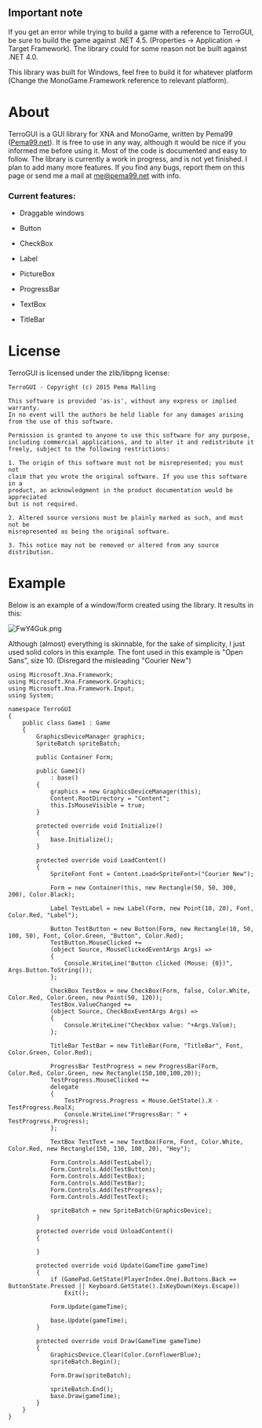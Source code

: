 ## Important note ##
If you get an error while trying to build a game with a reference to TerroGUI, be sure to build the game against .NET 4.5. (Properties -> Application -> Target Framework). The library could for some reason not be built against .NET 4.0.

This library was built for Windows, feel free to build it for whatever platform (Change the MonoGame.Framework reference to relevant platform).

# About #
TerroGUI is a GUI library for XNA and MonoGame, written by Pema99 ([Pema99.net](http://pema99.net)). It is free to use in any way, although it would be nice if you informed me before using it. Most of the code is documented and easy to follow.
The library is currently a work in progress, and is not yet finished. I plan to add many more features. If you find any bugs, report them on this page or send me a mail at me@pema99.net with info.
### Current features: ###

* Draggable windows

* Button

* CheckBox

* Label

* PictureBox

* ProgressBar

* TextBox

* TitleBar


# License #
TerroGUI is licensed under the zlib/libpng license:

    TerroGUI - Copyright (c) 2015 Pema Malling

    This software is provided 'as-is', without any express or implied warranty.
    In no event will the authors be held liable for any damages arising from the use of this software.

    Permission is granted to anyone to use this software for any purpose,
    including commercial applications, and to alter it and redistribute it 
    freely, subject to the following restrictions:

    1. The origin of this software must not be misrepresented; you must not
    claim that you wrote the original software. If you use this software in a 
    product, an acknowledgment in the product documentation would be appreciated 
    but is not required.

    2. Altered source versions must be plainly marked as such, and must not be 
    misrepresented as being the original software.

    3. This notice may not be removed or altered from any source distribution.


# Example #
Below is an example of a window/form created using the library. It results in this: 

![FwY4Guk.png](https://bitbucket-assetroot.s3.amazonaws.com/repository/dpM9GL/3668746138-FwY4Guk.png?Signature=At40e3bMzK3SbrHuBT1vkUip%2FiU%3D&Expires=1438448043&AWSAccessKeyId=0EMWEFSGA12Z1HF1TZ82) 

Although (almost) everything is skinnable, for the sake of simplicity, I just used solid colors in this example. The font used in this example is "Open Sans", size 10. (Disregard the misleading "Courier New")    

    using Microsoft.Xna.Framework;
	using Microsoft.Xna.Framework.Graphics;
	using Microsoft.Xna.Framework.Input;
	using System;

	namespace TerroGUI
	{
		public class Game1 : Game
		{
			GraphicsDeviceManager graphics;
			SpriteBatch spriteBatch;

			public Container Form; 

			public Game1()
				: base()
			{
				graphics = new GraphicsDeviceManager(this);
				Content.RootDirectory = "Content";
				this.IsMouseVisible = true;
			}

			protected override void Initialize()
			{
				base.Initialize();
			}

			protected override void LoadContent()
			{
				SpriteFont Font = Content.Load<SpriteFont>("Courier New");
				
				Form = new Container(this, new Rectangle(50, 50, 300, 200), Color.Black);
				
				Label TestLabel = new Label(Form, new Point(10, 20), Font, Color.Red, "Label");
				
				Button TestButton = new Button(Form, new Rectangle(10, 50, 100, 50), Font, Color.Green, "Button", Color.Red);
				TestButton.MouseClicked += 
				(object Source, MouseClickedEventArgs Args) => 
				{ 
					Console.WriteLine("Button clicked (Mouse: {0})", Args.Button.ToString()); 
				};

				CheckBox TestBox = new CheckBox(Form, false, Color.White, Color.Red, Color.Green, new Point(50, 120));
				TestBox.ValueChanged += 
				(object Source, CheckBoxEventArgs Args) => 
				{ 
					Console.WriteLine("Checkbox value: "+Args.Value); 
				};

				TitleBar TestBar = new TitleBar(Form, "TitleBar", Font, Color.Green, Color.Red);

				ProgressBar TestProgress = new ProgressBar(Form, Color.Red, Color.Green, new Rectangle(150,100,100,20));
				TestProgress.MouseClicked += 
                delegate 
				{ 
					TestProgress.Progress = Mouse.GetState().X - TestProgress.RealX; 
					Console.WriteLine("ProgressBar: " + TestProgress.Progress); 
				};

				TextBox TestText = new TextBox(Form, Font, Color.White, Color.Red, new Rectangle(150, 130, 100, 20), "Hey");

				Form.Controls.Add(TestLabel);
				Form.Controls.Add(TestButton);
				Form.Controls.Add(TestBox);
				Form.Controls.Add(TestBar);
				Form.Controls.Add(TestProgress);
				Form.Controls.Add(TestText);

				spriteBatch = new SpriteBatch(GraphicsDevice);
			}

			protected override void UnloadContent()
			{

			}

			protected override void Update(GameTime gameTime)
			{
				if (GamePad.GetState(PlayerIndex.One).Buttons.Back == ButtonState.Pressed || Keyboard.GetState().IsKeyDown(Keys.Escape))
					Exit();

				Form.Update(gameTime);

				base.Update(gameTime);
			}

			protected override void Draw(GameTime gameTime)
			{
				GraphicsDevice.Clear(Color.CornflowerBlue);
				spriteBatch.Begin();

				Form.Draw(spriteBatch);

				spriteBatch.End();
				base.Draw(gameTime);
			}
		}
	}
